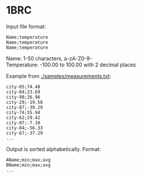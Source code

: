 1BRC
====

Input file format:
```
Name;temperature
Name;temperature
Name;temperature
```

Name: 1-50 characters, a-zA-Z0-9-  
Temperature: -100.00 to 100.00 with 2 decimal places

Example from [./samples/measurements.txt](./samples/measurements.txt):
```
city-05;74.48
city-84;23.69
city-98;26.96
city-29;-19.58
city-87;-39.29
city-74;55.94
city-62;29.42
city-07;-7.10
city-84;-56.33
city-67;-37.29
...
```

Output is sorted alphabetically. Format:
```
AName;min;max;avg
BName;min;max;avg
...
```
